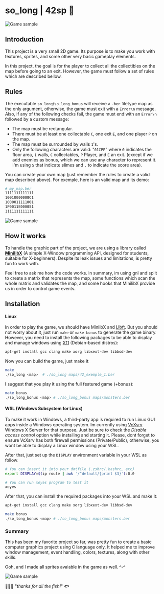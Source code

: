 # **so_long | 42sp** 🦊 
![Game sample](assets/exemple2.gif)

## Introduction
This project is a very small 2D game. Its purpose is to make you work with textures, sprites, and some other very basic gameplay elements. 

In this project, the goal is for the player to collect all the collectibles on the map before going to an exit. However, the game must follow a set of rules which are described bellow.

## Rules
The executable `so_long`/`so_long_bonus` will receive a `.ber` filetype map as the only argument, otherwise, the game must exit with a `Error\n` message. Also, if any of the following checks fail, the game must end with an `Error\n` followed by a custom message:
- The map must be rectangular.
- There must be at least one collectable `C`, one exit `E`, and one player `P` on the map.
- The map must be surrounded by walls `1`'s.
- Only the following characters are valid: "`01CPE`" where `0` indicates the floor area, `1` walls, `C` collectables, `P` Player, and `E` an exit. (except if we add enemies as bonus, which we can use any character to represent it. I'm using `S` that indicate slimes and `.` to indicate the score area).

You can create your own map (just remember the rules to create a valid map described above). For exemple, here is an valid map and its demo:
```bash
# my_map.ber
1111111111111
10010000000C1
1000011111001
1P0011E0000S1
1111111111111
```
![Game sample](assets/exemple1.gif)


## How it works
To handle the graphic part of the project, we are using a library called **[MinilibX](https://github.com/42Paris/minilibx-linux)** (A simple X-Window programming API, designed for students, suitable for X-beginners). Despite its leak issues and limitations, is pretty fun to work with.

Feel free to ask me how the code works. In summary, im using gnl and split to create a matrix that represents the map, some functions which scan the whole matrix and validates the map, and some hooks that MinilibX provide us in order to control game events.

## Installation
#### **Linux**
In order to play the game, we should have MinlibX and [LIbft](https://github.com/ichmi/libft). But you should not worry about it, just run `make` or `make bonus` to generate the game binary. However, you need to install the following packages to be able to display and manage windows using [X11](https://en.wikipedia.org/wiki/X_Window_System) (Debian-based distros):
```bash
apt-get install gcc clang make xorg libxext-dev libbsd-dev
```

Now you can build the game, just make it:
```bash
make
./so_long <map>  # ./so_long maps/42_exemple_1.ber
```

I suggest that you play it using the full featured game (+bonus):
```bash
make bonus
./so_long_bonus <map> # ./so_long_bonus maps/monsters.ber
```

#### **WSL (Windows Subsystem for Linux)**
To make it work in Windows, a third-party app is required to run Linux GUI apps inside a Windows operating system. Im currently using [VcXsrv](https://sourceforge.net/projects/vcxsrv/) Windows X Server for that purpose. Just be sure to check the _Disable access control_ option while installing and starting it. Please, dont forget to ensure VcXsrv has both firewall permissions (Private/Public), otherwise, you wont be able to display a Linux window using your WSL.

After that, just set up the `DISPLAY` environment variable in your WSL as follow:
```bash
# You can insert it into your dotfile (.zshrc/.bashrc, etc)
export DISPLAY=$(ip route | awk '/^default/{print $3}'):0.0

# You can run xeyes program to test it
xeyes
```

After that, you can install the required packages into your WSL and make it:
```bash
apt-get install gcc clang make xorg libxext-dev libbsd-dev

make bonus
./so_long_bonus <map> # ./so_long_bonus maps/monsters.ber
```

### Summary
This has been my favorite project so far, was pretty fun to create a basic computer graphics project using C language only. It helped me to improve window management, event handling, colors, textures, along with other skills.

Ooh, and I made all sprites avaiable in the game as well. ^-^

![Game sample](assets/42exemple.gif)

👨🏻‍🚀 "_thanks for all the fish!_" 🐟
